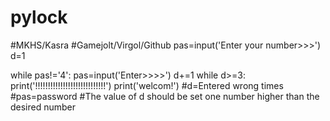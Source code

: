 # pylock
#MKHS/Kasra
#Gamejolt/Virgol/Github
pas=input('Enter your number>>>')
d=1

while pas!='4':
    pas=input('Enter>>>>')
    d+=1
while d>=3:
    print('!!!!!!!!!!!!!!!!!!!!!!!!!!!!')
print('welcom!')
#d=Entered wrong times
#pas=password
#The value of d should be set one number higher than the desired number

